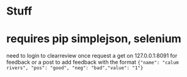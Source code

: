# Stuff
# requires pip simplejson, selenium
need to login to clearreview once
request a get on 127.0.0.1:8091 for feedback or a post to add feedback with the format ```{"name": "calum rivers", "pos": "good", "neg": "bad","value": "1"}```

